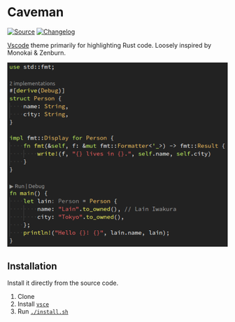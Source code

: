 # Caveman

[![Source](https://img.shields.io/badge/Source-666)](https://github.com/kafji/caveman)
[![Changelog](https://img.shields.io/badge/Changelog-666)](CHANGELOG.md)

[Vscode](https://code.visualstudio.com/) theme primarily for highlighting Rust code. Loosely inspired by Monokai & Zenburn.

![Preview](preview.png)

## Installation

Install it directly from the source code.

1. Clone
2. Install [`vsce`](https://code.visualstudio.com/api/working-with-extensions/publishing-extension#vsce)
3. Run [`./install.sh`](install.sh)
